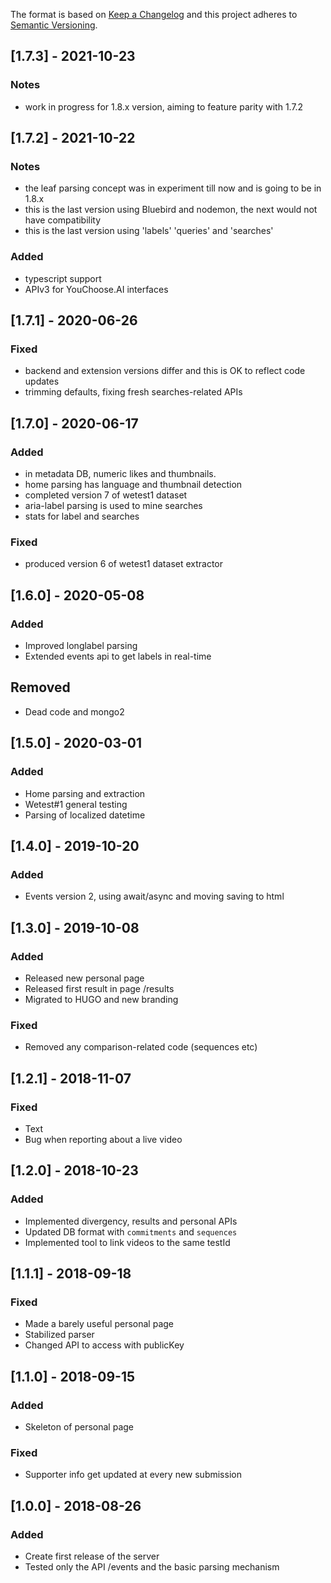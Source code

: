 The format is based on [Keep a Changelog](http://keepachangelog.com/) and this
project adheres to [Semantic Versioning](http://semver.org/).

## [1.7.3] - 2021-10-23
### Notes
- work in progress for 1.8.x version, aiming to feature parity with 1.7.2

## [1.7.2] - 2021-10-22
### Notes
- the leaf parsing concept was in experiment till now and is going to be in 1.8.x
- this is the last version using Bluebird and nodemon, the next would not have compatibility
- this is the last version using 'labels' 'queries' and 'searches'
### Added
- typescript support
- APIv3 for YouChoose.AI interfaces

## [1.7.1] - 2020-06-26
### Fixed
- backend and extension versions differ and this is OK to reflect code updates
- trimming defaults, fixing fresh searches-related APIs

## [1.7.0] - 2020-06-17
### Added
- in metadata DB, numeric likes and thumbnails.
- home parsing has language and thumbnail detection
- completed version 7 of wetest1 dataset
- aria-label parsing is used to mine searches
- stats for label and searches
### Fixed
- produced version 6 of wetest1 dataset extractor

## [1.6.0] - 2020-05-08
### Added
- Improved longlabel parsing
- Extended events api to get labels in real-time
## Removed
- Dead code and mongo2

## [1.5.0] - 2020-03-01
### Added
- Home parsing and extraction
- Wetest#1 general testing
- Parsing of localized datetime 

## [1.4.0] - 2019-10-20
### Added
- Events version 2, using await/async and moving saving to html

## [1.3.0] - 2019-10-08
### Added
- Released new personal page
- Released first result in page /results
- Migrated to HUGO and new branding
### Fixed
- Removed any comparison-related code (sequences etc)

## [1.2.1] - 2018-11-07
### Fixed
- Text
- Bug when reporting about a live video

## [1.2.0] - 2018-10-23
### Added
- Implemented divergency, results and personal APIs
- Updated DB format with `commitments` and `sequences`
- Implemented tool to link videos to the same testId

## [1.1.1] - 2018-09-18
### Fixed
- Made a barely useful personal page
- Stabilized parser
- Changed API to access with publicKey

## [1.1.0] - 2018-09-15
### Added
- Skeleton of personal page
### Fixed
- Supporter info get updated at every new submission

## [1.0.0] - 2018-08-26
### Added
- Create first release of the server
- Tested only the API /events and the basic parsing mechanism
